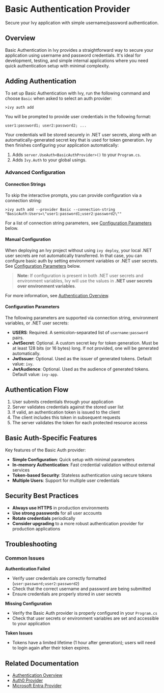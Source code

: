 # Basic Authentication Provider

<Ingress>
Secure your Ivy application with simple username/password authentication.
</Ingress>

## Overview

Basic Authentication in Ivy provides a straightforward way to secure your application using username and password credentials. It's ideal for development, testing, and simple internal applications where you need quick authentication setup with minimal complexity.

## Adding Authentication

To set up Basic Authentication with Ivy, run the following command and choose `Basic` when asked to select an auth provider:

```terminal
>ivy auth add
```

You will be prompted to provide user credentials in the following format:

```text
user1:password1; user2:password2; ...
```

Your credentials will be stored securely in .NET user secrets, along with an automatically-generated secret key that is used for token generation. Ivy then finishes configuring your application automatically:

1. Adds `server.UseAuth<BasicAuthProvider>()` to your `Program.cs`.
2. Adds `Ivy.Auth` to your global usings.

### Advanced Configuration

#### Connection Strings

To skip the interactive prompts, you can provide configuration via a connection string:

```terminal
>ivy auth add --provider Basic --connection-string "BasicAuth:Users=\"user1:password1;user2:password2\""
```

For a list of connection string parameters, see [Configuration Parameters](#configuration-parameters) below.

#### Manual Configuration

When deploying an Ivy project without using `ivy deploy`, your local .NET user secrets are not automatically transferred. In that case, you can configure basic auth by setting environment variables or .NET user secrets. See [Configuration Parameters](#configuration-parameters) below.

> **Note:** If configuration is present in both .NET user secrets and environment variables, Ivy will use the values in **.NET user secrets over environment variables**.

For more information, see [Authentication Overview](Overview.md).

#### Configuration Parameters

The following parameters are supported via connection string, environment variables, or .NET user secrets:

- **USERS**: Required. A semicolon-separated list of `username:password` pairs.
- **JwtSecret**: Optional. A custom secret key for token generation. Must be at least 128 bits (or 16 bytes) long. If not provided, one will be generated automatically.
- **JwtIssuer**: Optional. Used as the issuer of generated tokens. Default value: `ivy`.
- **JwtAudience**: Optional. Used as the audience of generated tokens. Default value: `ivy-app`.

## Authentication Flow

1. User submits credentials through your application
2. Server validates credentials against the stored user list
3. If valid, an authentication token is issued to the client
4. The client includes this token in subsequent requests
5. The server validates the token for each protected resource access

## Basic Auth-Specific Features

Key features of the Basic Auth provider:

- **Simple Configuration**: Quick setup with minimal parameters
- **In-memory Authentication**: Fast credential validation without external services
- **Token-based Security**: Stateless authentication using secure tokens
- **Multiple Users**: Support for multiple user credentials

## Security Best Practices

- **Always use HTTPS** in production environments
- **Use strong passwords** for all user accounts
- **Rotate credentials** periodically
- **Consider upgrading** to a more robust authentication provider for production applications

## Troubleshooting

### Common Issues

**Authentication Failed**
- Verify user credentials are correctly formatted (`user:password;user2:password2`)
- Check that the correct username and password are being submitted
- Ensure credentials are properly stored in user secrets

**Missing Configuration**
- Verify the Basic Auth provider is properly configured in your `Program.cs`
- Check that user secrets or environment variables are set and accessible to your application

**Token Issues**
- Tokens have a limited lifetime (1 hour after generation); users will need to login again after their token expires.

## Related Documentation

- [Authentication Overview](Overview.md)
- [Auth0 Provider](Auth0.md)
- [Microsoft Entra Provider](MicrosoftEntra.md)
